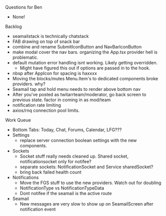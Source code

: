 Questions for Ben
* None!

Backlog
* seamailstack is technically chatstack
* FAB drawing on top of snack bar
* combine and rename SubmitIconButton and NavBarIconButton
* make modal cover the nav bars. organizing the App.tsx provider hell is problematic.
* default mutation error handling isnt working. Likely getting overridden.
  * Might have figured this out if options are passed in to the hook.
* nbsp after AppIcon for spacing is haxxxx
* Moving the blocks/mutes Menu.Item's to dedicated components broke providers. why?
* Seamail tap and hold menu needs to render above bottom nav
* After you've posted as twitarrteam/moderator, go back screen to previous state. factor in coming in as mod/team
* notification rate limiting
* axios/rnq connection pool limits.

Work Queue
* Bottom Tabs: Today, Chat, Forums, Calendar, LFG???
* Settings
  * replace server connection boolean settings with the new components.
* Sockets
  * Socket stuff really needs cleaned up. Shared socket, notificationsocket only for notifee?
  * separate sockets: NotificationSocket and Service sharedSocket?
  * bring back failed health count
* Notifications
  * Move the FGS stuff to use the new providers. Watch out for doubling
  * NotificationType vs NotificationTypeData
  * Dont notifee if the seamail is the active route
* Seamail
  * New messages are very slow to show up on SeamailScreen after notification event
